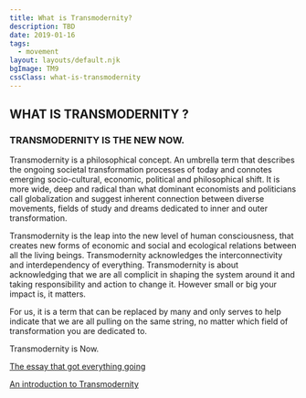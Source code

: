 ```yaml
---
title: What is Transmodernity?
description: TBD
date: 2019-01-16
tags:
  - movement
layout: layouts/default.njk
bgImage: TM9
cssClass: what-is-transmodernity
---
```

## WHAT IS TRANSMODERNITY ?

### TRANSMODERNITY IS THE NEW NOW.

Transmodernity is a philosophical concept. An umbrella term that describes the ongoing societal transformation processes of today and connotes emerging socio-cultural, economic, political and philosophical shift. It is more wide, deep and radical than what dominant economists and politicians call globalization and suggest inherent connection between diverse movements, fields of study and dreams dedicated to inner and outer transformation.

Transmodernity is the leap into the new level of human consciousness, that creates new forms of economic and social and ecological relations between all the living beings. Transmodernity acknowledges the interconnectivity and interdependency of everything. Transmodernity is about acknowledging that we are all complicit in shaping the system around it and taking responsibility and action to change it. However small or big your impact is, it matters.

For us, it is a term that can be replaced by many and only serves to help indicate that we are all pulling on the same string, no matter which field of transformation you are dedicated to.

Transmodernity is Now.

<a href="https://drive.google.com/file/d/1hEyNdAIyn6sBdexz7oIeeDw0N3Q1yjvZ/view?usp=sharing" target="_blank" rel="noopener noreferrer">The essay that got everything going</a>

<a href="https://vimeo.com/69534592" target="_blank" rel="noopener noreferrer">An introduction to Transmodernity</a>

